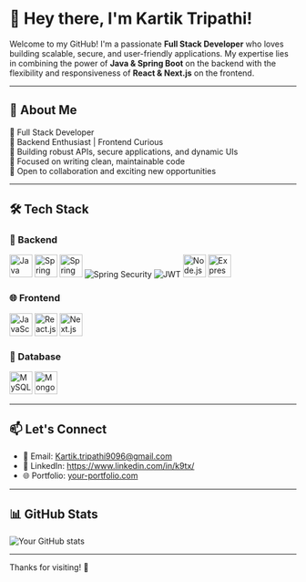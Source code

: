 # 👋 Hey there, I'm Kartik Tripathi!

Welcome to my GitHub! I'm a passionate **Full Stack Developer** who loves building scalable, secure, and user-friendly applications. My expertise lies in combining the power of **Java & Spring Boot** on the backend with the flexibility and responsiveness of **React & Next.js** on the frontend.

---

## 💼 About Me

🔹 Full Stack Developer  
🔹 Backend Enthusiast | Frontend Curious  
🔹 Building robust APIs, secure applications, and dynamic UIs  
🔹 Focused on writing clean, maintainable code  
🔹 Open to collaboration and exciting new opportunities  

---

## 🛠️ Tech Stack

### 🚀 Backend

<p align="left">
  <img src="https://cdn.jsdelivr.net/gh/devicons/devicon/icons/java/java-original.svg" alt="Java" width="40" height="40"/>
  <img src="https://cdn.jsdelivr.net/gh/devicons/devicon/icons/spring/spring-original.svg" alt="Spring Boot" width="40" height="40"/>
  <img src="https://cdn.jsdelivr.net/gh/devicons/devicon/icons/spring/spring-original.svg" alt="Spring MVC" width="40" height="40"/>
  <img src="https://img.shields.io/badge/Spring%20Security-6DB33F?style=for-the-badge&logo=springsecurity&logoColor=white" alt="Spring Security"/>
  <img src="https://img.shields.io/badge/JWT-000000?style=for-the-badge&logo=JSON%20web%20tokens&logoColor=white" alt="JWT"/>
  <img src="https://cdn.jsdelivr.net/gh/devicons/devicon/icons/nodejs/nodejs-original.svg" alt="Node.js" width="40" height="40"/>
  <img src="https://cdn.jsdelivr.net/gh/devicons/devicon/icons/express/express-original.svg" alt="Express.js" width="40" height="40"/>
</p>

### 🌐 Frontend

<p align="left">
  <img src="https://cdn.jsdelivr.net/gh/devicons/devicon/icons/javascript/javascript-original.svg" alt="JavaScript" width="40" height="40"/>
  <img src="https://cdn.jsdelivr.net/gh/devicons/devicon/icons/react/react-original.svg" alt="React.js" width="40" height="40"/>
  <img src="https://cdn.jsdelivr.net/gh/devicons/devicon/icons/nextjs/nextjs-original.svg" alt="Next.js" width="40" height="40"/>
</p>

### 💾 Database

<p align="left">
  <img src="https://cdn.jsdelivr.net/gh/devicons/devicon/icons/mysql/mysql-original.svg" alt="MySQL" width="40" height="40"/>
  <img src="https://cdn.jsdelivr.net/gh/devicons/devicon/icons/mongodb/mongodb-original.svg" alt="MongoDB" width="40" height="40"/>
</p>

---

## 📫 Let's Connect

- 📧 Email: Kartik.tripathi9096@gmail.com 
- 💼 LinkedIn: https://www.linkedin.com/in/k9tx/
- 🌐 Portfolio: [your-portfolio.com](https://your-portfolio.com)

---

## 📊 GitHub Stats

![Your GitHub stats](https://github-readme-stats.vercel.app/api?username=your-github-username&show_icons=true&theme=radical)

---

Thanks for visiting! 🌟
